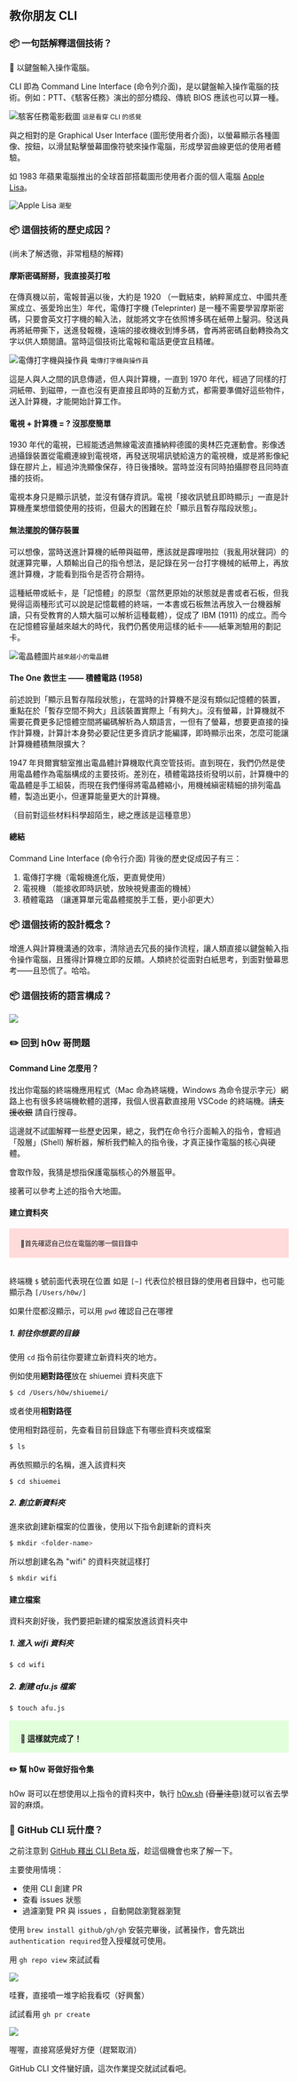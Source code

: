 ## 教你朋友 CLI

### 📦 一句話解釋這個技術？

🔖 以鍵盤輸入操作電腦。

CLI 即為 Command Line Interface (命令列介面)，是以鍵盤輸入操作電腦的技術。例如：PTT、《駭客任務》演出的部分橋段、傳統 BIOS 應該也可以算一種。

![駭客任務電影截圖](https://miro.medium.com/max/2560/1*HN-ZLfIkKaTO6XWHRZFhAg.jpeg "駭客任務幻想畫面")
<small>這是看穿 CLI 的感覺</small>

與之相對的是 Graphical User Interface (圖形使用者介面)，以螢幕顯示各種圖像、按鈕，以滑鼠點擊螢幕圖像符號來操作電腦，形成學習曲線更低的使用者體驗。

如 1983 年蘋果電腦推出的全球首部搭載圖形使用者介面的個人電腦 [Apple Lisa](https://youtu.be/RW25-OuoFIk)。

![Apple Lisa](https://static.newmobilelife.com/wp-content/uploads/2017/12/lisa-os-will-be-open-sourcein-2018_00.jpg "Apple Lisa")
<small>潮聖</small>

### 📦 這個技術的歷史成因？

(尚未了解透徹，非常粗糙的解釋)

#### 摩斯密碼掰掰，我直接英打啦

在傳真機以前，電報普遍以後，大約是 1920 （一戰結束，納粹黨成立、中國共產黨成立、張愛玲出生）年代，電傳打字機 (Teleprinter) 是一種不需要學習摩斯密碼，只要會英文打字機的輸入法，就能將文字在依照博多碼在紙帶上鑿洞。發送員再將紙帶撕下，送進發報機，遠端的接收機收到博多碼，會再將密碼自動轉換為文字以供人類閱讀。當時這個技術比電報和電話更便宜且精確。

![電傳打字機與操作員](https://upload.wikimedia.org/wikipedia/commons/8/89/WACsOperateTeletype.jpg "電傳打字機與操作員")
<small>電傳打字機與操作員</small>

這是人與人之間的訊息傳遞，但人與計算機，一直到 1970 年代，經過了同樣的打洞紙帶、到磁帶，一直也沒有更直接且即時的互動方式，都需要準備好這些物件，送入計算機，才能開始計算工作。

#### 電視 + 計算機 = ? 沒那麼簡單

1930 年代的電視，已經能透過無線電波直播納粹德國的奧林匹克運動會。影像透過攝錄裝置從電纜連線到電視塔，再發送現場訊號給遠方的電視機，或是將影像紀錄在膠片上，經過沖洗顯像保存，待日後播映。當時並沒有同時拍攝膠卷且同時直播的技術。

電視本身只是顯示訊號，並沒有儲存資訊。電視「接收訊號且即時顯示」一直是計算機產業想借鏡使用的技術，但最大的困難在於「顯示且暫存階段狀態」。

#### 無法擺脫的儲存裝置

可以想像，當時送進計算機的紙帶與磁帶，應該就是霹哩啪拉（我亂用狀聲詞）的就運算完畢，人類輸出自己的指令想法，是記錄在另一台打字機械的紙帶上，再放進計算機，才能看到指令是否符合期待。

這種紙帶或紙卡，是「記憶體」的原型（當然更原始的狀態就是書或者石板，但我覺得這兩種形式可以說是記憶載體的終端，一本書或石板無法再放入一台機器解讀，只有受教育的人類大腦可以解析這種載體），促成了 IBM (1911) 的成立。而今在記憶體容量越來越大的時代，我們仍舊使用這樣的紙卡——紙筆測驗用的劃記卡。

![電晶體圖片](https://upload.wikimedia.org/wikipedia/commons/2/21/Transistorer_%28cropped%29.jpg "越來越小的電晶體")<small>越來越小的電晶體</small>

#### The One 救世主 —— 積體電路 (1958)

前述說到「顯示且暫存階段狀態」，在當時的計算機不是沒有類似記憶體的裝置，重點在於「暫存空間不夠大」且該裝置實際上「有夠大」。沒有螢幕，計算機就不需要花費更多記憶體空間將編碼解析為人類語言，一但有了螢幕，想要更直接的操作計算機，計算計本身勢必要記住更多資訊才能編譯，即時顯示出來，怎麼可能讓計算機體積無限擴大？

1947 年貝爾實驗室推出電晶體計算機取代真空管技術。直到現在，我們仍然是使用電晶體作為電腦構成的主要技術。差別在，積體電路技術發明以前，計算機中的電晶體是手工組裝，而現在我們懂得將電晶體縮小，用機械縝密精細的排列電晶體，製造出更小，但運算能量更大的計算機。

（目前對這些材料科學超陌生，總之應該是這種意思）

#### 總結

Command Line Interface (命令行介面) 背後的歷史促成因子有三：

1. 電傳打字機（電報機進化版，更直覺使用）
2. 電視機 （能接收即時訊號，放映視覺畫面的機械）
3. 積體電路 （讓運算單元電晶體擺脫手工藝，更小卻更大）

### 📦 這個技術的設計概念？

增進人與計算機溝通的效率，清除過去冗長的操作流程，讓人類直接以鍵盤輸入指令操作電腦，且獲得計算機立即的反饋。人類終於從面對白紙思考，到面對螢幕思考——且恐慌了。哈哈。

### 📦 這個技術的語言構成？

![](https://i.imgur.com/NiOHpW5.png)

### ✏️ 回到 h0w 哥問題

#### Command Line 怎麼用？

找出你電腦的終端機應用程式（Mac 命為終端機，Windows 為命令提示字元）網路上也有很多終端機軟體的選擇，我個人很喜歡直接用 VSCode 的終端機。~~請支援收銀~~ 請自行搜尋。

這邊就不試圖解釋一些歷史因果，總之，我們在命令行介面輸入的指令，會經過「殻層」(Shell) 解析器，解析我們輸入的指令後，才真正操作電腦的核心與硬體。

會取作殼，我猜是想指保護電腦核心的外層盔甲。

接著可以參考上述的指令大地圖。

#### 建立資料夾

<div style="background-color:#ffdbdb; font-size:12px;padding:18px 20px;">
🚨首先確認自己位在電腦的哪一個目錄中
</div>
<br/>

終端機 `$` 號前面代表現在位置
如是 `[~]` 代表位於根目錄的使用者目錄中，也可能顯示為 `[/Users/h0w/]`

如果什麼都沒顯示，可以用 `pwd` 確認自己在哪裡

##### 1. 前往你想要的目錄

使用 `cd` 指令前往你要建立新資料夾的地方。

例如使用**絕對路徑**放在 shiuemei 資料夾底下

```zsh
$ cd /Users/h0w/shiuemei/
```

或者使用**相對路徑**

使用相對路徑前，先查看目前目錄底下有哪些資料夾或檔案

```zsh
$ ls
```

再依照顯示的名稱，進入該資料夾

```zsh
$ cd shiuemei
```

##### 2. 創立新資料夾

進來欲創建新檔案的位置後，使用以下指令創建新的資料夾

```zsh
$ mkdir <folder-name>
```

所以想創建名為 "wifi" 的資料夾就這樣打

```zsh
$ mkdir wifi
```

#### 建立檔案

資料夾創好後，我們要把新建的檔案放進該資料夾中

##### 1. 進入 wifi 資料夾

```zsh
$ cd wifi
```

##### 2. 創建 afu.js 檔案

```zsh
$ touch afu.js
```

<div style="background-color:#e1ffdb; font-size:12px;padding:2px 20px;">
<h3>🎉 這樣就完成了！</h3>
</div>

#### ✏️ 幫 h0w 哥做好指令集

h0w 哥可以在想使用以上指令的資料夾中，執行 [h0w.sh](h0w.sh) (~~音量注意~~)就可以省去學習的麻煩。

### 🐙 GitHub CLI 玩什麼？

之前注意到 [GitHub 釋出 CLI Beta 版](https://cli.github.com/)，趁這個機會也來了解一下。

主要使用情境：

- 使用 CLI 創建 PR
- 查看 issues 狀態
- 過濾瀏覽 PR 與 issues ，自動開啟瀏覽器瀏覽

使用 `brew install github/gh/gh` 安裝完畢後，試著操作，會先跳出 `authentication required`登入授權就可使用。

用 `gh repo view` 來試試看

![](https://i.imgur.com/DWxF3bc.png)

哇賽，直接噴一堆字給我看哎（好興奮）

試試看用 `gh pr create`

![](https://i.imgur.com/t6rce9v.png)

喔喔，直接寫感覺好方便（趕緊取消）

GitHub CLI 文件蠻好讀，這次作業提交就試試看吧。
